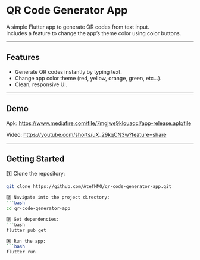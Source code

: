 # QR Code Generator App

A simple Flutter app to generate QR codes from text input.  
Includes a feature to change the app’s theme color using color buttons.

---

## Features
- Generate QR codes instantly by typing text.
- Change app color theme (red, yellow, orange, green, etc...).
- Clean, responsive UI.

---

## Demo
Apk: https://www.mediafire.com/file/7mgjwe9klouaqcl/app-release.apk/file

Video: https://youtube.com/shorts/uX_29kqCN3w?feature=share

---

## Getting Started

1️⃣ Clone the repository:
```bash
git clone https://github.com/AtefMMO/qr-code-generator-app.git

2️⃣ Navigate into the project directory:
```bash
cd qr-code-generator-app

3️⃣ Get dependencies:
```bash
flutter pub get

4️⃣ Run the app:
```bash
flutter run
